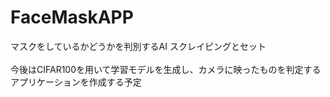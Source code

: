 # FaceMaskAPP
マスクをしているかどうかを判別するAI
スクレイピングとセット  
<br>
今後はCIFAR100を用いて学習モデルを生成し、カメラに映ったものを判定するアプリケーションを作成する予定
